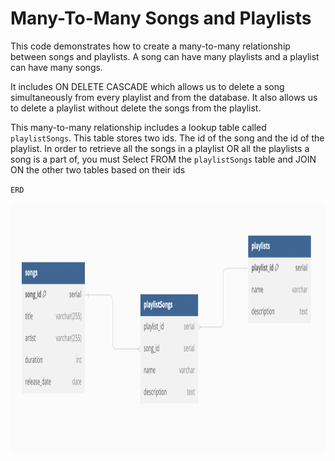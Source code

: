 # Many-To-Many Songs and Playlists

This code demonstrates how to create a many-to-many relationship between songs and playlists. A song can have many playlists and a playlist can have many songs.

It includes ON DELETE CASCADE which allows us to delete a song simultaneously from every playlist and from the database. It also allows us to delete a playlist without delete the songs from the playlist.

This many-to-many relationship includes a lookup table called `playlistSongs`. This table stores two ids. The id of the song and the id of the playlist. In order to retrieve all the songs in a playlist OR all the playlists a song is a part of, you must Select FROM the `playlistSongs` table and JOIN ON the other two tables based on their ids

`ERD`

<img src="table.png" height="400" width="700">
